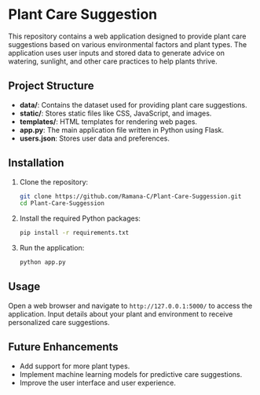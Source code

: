 

# Plant Care Suggestion

This repository contains a web application designed to provide plant care suggestions based on various environmental factors and plant types. The application uses user inputs and stored data to generate advice on watering, sunlight, and other care practices to help plants thrive.

## Project Structure

- **data/**: Contains the dataset used for providing plant care suggestions.
- **static/**: Stores static files like CSS, JavaScript, and images.
- **templates/**: HTML templates for rendering web pages.
- **app.py**: The main application file written in Python using Flask.
- **users.json**: Stores user data and preferences.

## Installation

1. Clone the repository:
   ```bash
   git clone https://github.com/Ramana-C/Plant-Care-Suggession.git
   cd Plant-Care-Suggession
   ```

2. Install the required Python packages:
   ```bash
   pip install -r requirements.txt
   ```

3. Run the application:
   ```bash
   python app.py
   ```

## Usage

Open a web browser and navigate to `http://127.0.0.1:5000/` to access the application. Input details about your plant and environment to receive personalized care suggestions.

## Future Enhancements

- Add support for more plant types.
- Implement machine learning models for predictive care suggestions.
- Improve the user interface and user experience.

